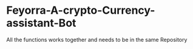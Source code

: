 # Feyorra-A-crypto-Currency-assistant-Bot
All the functions works together and needs to be in the same Repository
